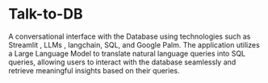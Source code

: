 # Talk-to-DB
A conversational interface with the Database using technologies such as Streamlit , LLMs , langchain, SQL, and Google Palm. The application utilizes a Large Language Model to translate natural language queries into SQL queries, allowing users to interact with the database seamlessly and retrieve meaningful insights based on their queries.

